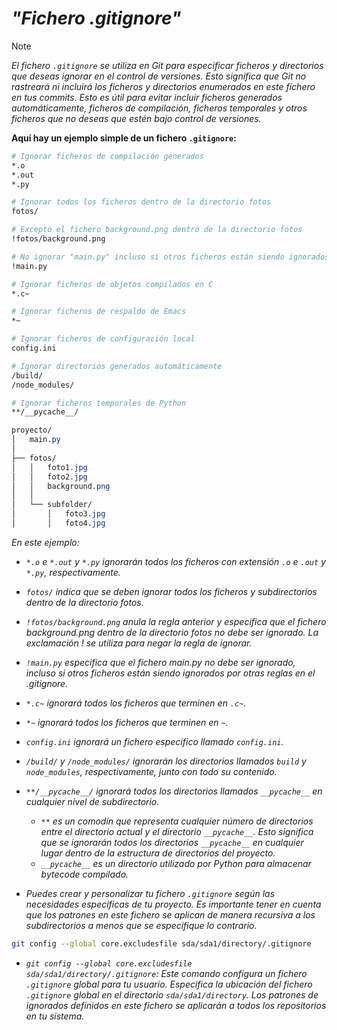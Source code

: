 <!-- Autor: Daniel Benjamin Perez Morales -->
<!-- GitHub: https://github.com/D4nitrix13 -->
<!-- GitLab: https://gitlab.com/D4nitrix13 -->
<!-- Correo electrónico: danielperezdev@proton.me -->

# ***"Fichero .gitignore"***

> [!NOTE]
> *El fichero `.gitignore` se utiliza en Git para especificar ficheros y directorios que deseas ignorar en el control de versiones. Esto significa que Git no rastreará ni incluirá los ficheros y directorios enumerados en este fichero en tus commits. Esto es útil para evitar incluir ficheros generados automáticamente, ficheros de compilación, ficheros temporales y otros ficheros que no deseas que estén bajo control de versiones.*

**Aquí hay un ejemplo simple de un fichero `.gitignore`:**

```bash
# Ignorar ficheros de compilación generados
*.o
*.out
*.py

# Ignorar todos los ficheros dentro de la directorio fotos
fotos/

# Excepto el fichero background.png dentro de la directorio fotos
!fotos/background.png

# No ignorar "main.py" incluso si otros ficheros están siendo ignorados
!main.py

# Ignorar ficheros de objetos compilados en C
*.c~

# Ignorar ficheros de respaldo de Emacs
*~

# Ignorar ficheros de configuración local
config.ini

# Ignorar directorios generados automáticamente
/build/
/node_modules/

# Ignorar ficheros temporales de Python
**/__pycache__/
```

```css
proyecto/
│   main.py
│
├── fotos/
│   │   foto1.jpg
│   │   foto2.jpg
│   │   background.png
│   │
│   └── subfolder/
│       │   foto3.jpg
│       │   foto4.jpg
```

*En este ejemplo:*

- *`*.o` e `*.out` y `*.py` ignorarán todos los ficheros con extensión `.o` e `.out` y `*.py`, respectivamente.*

- *`fotos/` indica que se deben ignorar todos los ficheros y subdirectorios dentro de la directorio fotos.*

- *`!fotos/background.png` anula la regla anterior y especifica que el fichero background.png dentro de la directorio fotos no debe ser ignorado. La exclamación ! se utiliza para negar la regla de ignorar.*

- *`!main.py` especifica que el fichero main.py no debe ser ignorado, incluso si otros ficheros están siendo ignorados por otras reglas en el .gitignore.*

- *`*.c~` ignorará todos los ficheros que terminen en `.c~`.*

- *`*~` ignorará todos los ficheros que terminen en `~`.*

- *`config.ini` ignorará un fichero específico llamado `config.ini`.*

- *`/build/` y `/node_modules/` ignorarán los directorios llamados `build` y `node_modules`, respectivamente, junto con todo su contenido.*

- *`**/__pycache__/` ignorará todos los directorios llamados `__pycache__` en cualquier nivel de subdirectorio.*
  - *`**` es un comodín que representa cualquier número de directorios entre el directorio actual y el directorio `__pycache__`. Esto significa que se ignorarán todos los directorios `__pycache__` en cualquier lugar dentro de la estructura de directorios del proyecto.*
  - *`__pycache__` es un directorio utilizado por Python para almacenar bytecode compilado.*

- *Puedes crear y personalizar tu fichero `.gitignore` según las necesidades específicas de tu proyecto. Es importante tener en cuenta que los patrones en este fichero se aplican de manera recursiva a los subdirectorios a menos que se especifique lo contrario.*

```bash
git config --global core.excludesfile sda/sda1/directory/.gitignore
```

- *`git config --global core.excludesfile sda/sda1/directory/.gitignore`: Este comando configura un fichero `.gitignore` global para tu usuario. Especifica la ubicación del fichero `.gitignore` global en el directorio `sda/sda1/directory`. Los patrones de ignorados definidos en este fichero se aplicarán a todos los repositorios en tu sistema.*
